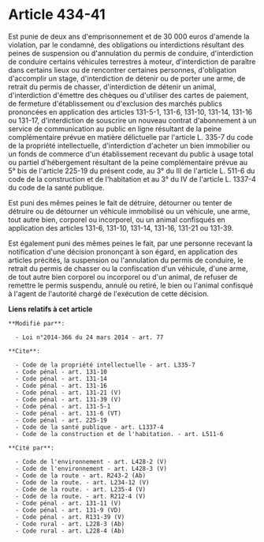 # Article 434-41

Est punie de deux ans d'emprisonnement et de 30 000 euros d'amende la violation, par le condamné, des obligations ou
interdictions résultant des peines de suspension ou d'annulation du permis de conduire, d'interdiction de conduire certains
véhicules terrestres à moteur, d'interdiction de paraître dans certains lieux ou de rencontrer certaines personnes,
d'obligation d'accomplir un stage, d'interdiction de détenir ou de porter une arme, de retrait du permis de chasser,
d'interdiction de détenir un animal, d'interdiction d'émettre des chèques ou d'utiliser des cartes de paiement, de fermeture
d'établissement ou d'exclusion des marchés publics prononcées en application des articles 131-5-1, 131-6,
131-10,
131-14, 131-16 ou 131-17, d'interdiction de souscrire un nouveau contrat d'abonnement à un service de communication au public
en ligne résultant de la peine complémentaire prévue en matière délictuelle par l'article L. 335-7 du code de la propriété
intellectuelle, d'interdiction d'acheter un bien immobilier ou un fonds de commerce d'un établissement recevant du public à
usage total ou partiel d'hébergement résultant de la peine complémentaire prévue au 5° bis de l'article 225-19 du présent
code, au 3° du III de l'article L. 511-6 du code de la construction et de l'habitation et au 3° du IV de l'article L. 1337-4
du code de la santé publique. 

Est puni des mêmes peines le fait de détruire, détourner ou tenter de détruire ou de détourner un véhicule immobilisé ou un
véhicule, une arme, tout autre bien, corporel ou incorporel, ou un animal confisqués en application des articles 131-6,
131-10, 131-14, 131-16, 131-21 ou 131-39. 

Est également puni des mêmes peines le fait, par une personne recevant la notification d'une décision prononçant à son égard,
en application des articles précités, la suspension ou l'annulation du permis de conduire, le retrait du permis de chasser ou
la confiscation d'un véhicule, d'une arme, de tout autre bien corporel ou incorporel ou d'un animal, de refuser de remettre
le permis suspendu, annulé ou retiré, le bien ou l'animal confisqué à l'agent de l'autorité chargé de l'exécution de cette
décision.

**Liens relatifs à cet article**

	**Modifié par**:

	  - Loi n°2014-366 du 24 mars 2014 - art. 77

	**Cite**:

	  - Code de la propriété intellectuelle - art. L335-7
	  - Code pénal - art. 131-10
	  - Code pénal - art. 131-14
	  - Code pénal - art. 131-16
	  - Code pénal - art. 131-21 (V)
	  - Code pénal - art. 131-39 (V)
	  - Code pénal - art. 131-5-1
	  - Code pénal - art. 131-6 (VT)
	  - Code pénal - art. 225-19
	  - Code de la santé publique - art. L1337-4
	  - Code de la construction et de l'habitation. - art. L511-6

	**Cité par**:

	  - Code de l'environnement - art. L428-2 (V)
	  - Code de l'environnement - art. L428-3 (V)
	  - Code de la route - art. R243-2 (Ab)
	  - Code de la route. - art. L234-12 (V)
	  - Code de la route. - art. L235-4 (V)
	  - Code de la route. - art. R212-4 (V)
	  - Code pénal - art. 131-11 (V)
	  - Code pénal - art. 131-9 (VD)
	  - Code pénal - art. R131-39 (V)
	  - Code rural - art. L228-3 (Ab)
	  - Code rural - art. L228-4 (Ab)
